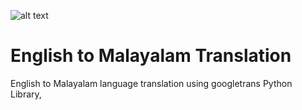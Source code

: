 ![alt text](https://1.bp.blogspot.com/-rm5UmzaJIQc/YOXsWhOreMI/AAAAAAAAl0g/FvrUaPqxtw05HoKgDUS1llSo9mhHhQ47ACNcBGAsYHQ/s1582/fresh.png)

# English to Malayalam Translation 

English to Malayalam language translation using googletrans Python Library,


